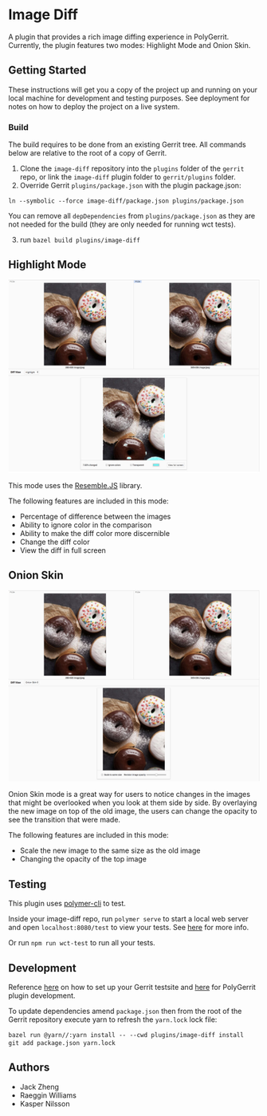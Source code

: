# Image Diff

A plugin that provides a rich image diffing experience in PolyGerrit.
Currently, the plugin features two modes: Highlight Mode and Onion Skin.

## Getting Started

These instructions will get you a copy of the project up and running on your local machine for development and testing purposes. See deployment for notes on how to deploy the project on a live system.

### Build

The build requires to be done from an existing Gerrit tree. All commands below are relative to the root of a copy of Gerrit.

1. Clone the `image-diff` repository into the `plugins` folder of the `gerrit` repo,
   or link the `image-diff` plugin folder to `gerrit/plugins` folder.
2. Override Gerrit `plugins/package.json` with the plugin package.json:
```
ln --symbolic --force image-diff/package.json plugins/package.json
```

You can remove all `depDependencies` from `plugins/package.json` as they are not needed for the build (they are only needed for running wct tests).

3. run `bazel build plugins/image-diff`

## Highlight Mode

![Highlight example](assets/highlight-example.png)

This mode uses the [Resemble.JS](https://github.com/HuddleEng/Resemble.js?files=1) library.

The following features are included in this mode:

* Percentage of difference between the images
* Ability to ignore color in the comparison
* Ability to make the diff color more discernible
* Change the diff color
* View the diff in full screen

## Onion Skin

![Opacity example](assets/onion-skin-example.png)

Onion Skin mode is a great way for users to notice changes in the images that might be overlooked when you look at them side by side. By overlaying the new image on top of the old image, the users can change the opacity to see the transition that were made.

The following features are included in this mode:

* Scale the new image to the same size as the old image
* Changing the opacity of the top image

## Testing

This plugin uses [polymer-cli](https://www.polymer-project.org/1.0/docs/tools/polymer-cli#install) to test.

Inside your image-diff repo, run `polymer serve` to start a local web server and open `localhost:8080/test` to view your tests. See [here](https://www.polymer-project.org/2.0/docs/tools/polymer-cli-commands#serve) for more info.

Or run `npm run wct-test` to run all your tests.

## Development

Reference [here](https://gerrit.googlesource.com/gerrit/+/master/polygerrit-ui/) on how to set up your Gerrit testsite and [here](https://gerrit-documentation.storage.googleapis.com/Documentation/2.15.3/pg-plugin-dev.html#loading) for PolyGerrit plugin development.

To update dependencies amend `package.json` then from the root of the Gerrit repository execute yarn to refresh the `yarn.lock` lock file:
```
bazel run @yarn//:yarn install -- --cwd plugins/image-diff install
git add package.json yarn.lock
```

## Authors

* Jack Zheng
* Raeggin Williams
* Kasper Nilsson
